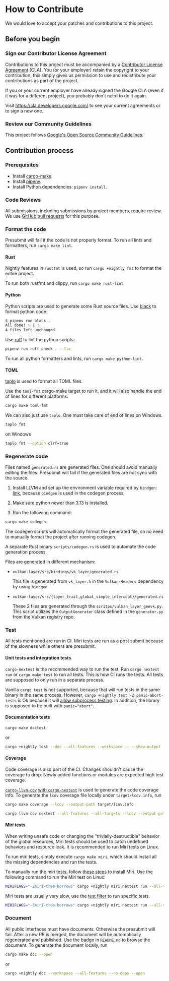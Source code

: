 # How to Contribute

We would love to accept your patches and contributions to this project.

## Before you begin

### Sign our Contributor License Agreement

Contributions to this project must be accompanied by a
[Contributor License Agreement](https://cla.developers.google.com/about) (CLA). You (or your
employer) retain the copyright to your contribution; this simply gives us permission to use and
redistribute your contributions as part of the project.

If you or your current employer have already signed the Google CLA (even if it was for a different
project), you probably don't need to do it again.

Visit <https://cla.developers.google.com/> to see your current agreements or to sign a new one.

### Review our Community Guidelines

This project follows
[Google's Open Source Community Guidelines](https://opensource.google/conduct/).

## Contribution process

### Prerequisites

- Install [cargo-make](https://sagiegurari.github.io/cargo-make/#installation).
- Install [pipenv](https://pipenv.pypa.io/en/latest/#install-pipenv-today).
- Install Python dependencies: `pipenv install`.

### Code Reviews

All submissions, including submissions by project members, require review. We use
[GitHub pull requests](https://docs.github.com/articles/about-pull-requests) for this purpose.

### Format the code

Presubmit will fail if the code is not properly format. To run all lints and formatters, run
`cargo make lint`.

#### Rust

Nightly features in `rustfmt` is used, so run `cargo +nightly fmt` to format the entire project.

To run both rustfmt and clippy, run `cargo make rust-lint`.

#### Python

Python scripts are used to generate some Rust source files. Use
[black](https://black.readthedocs.io/en/stable) to format python code:

```bash
$ pipenv run black .
All done! ✨ 🍰 ✨
4 files left unchanged.
```

Use [ruff](https://github.com/astral-sh/ruff) to lint the python scripts:

```bash
pipenv run ruff check . --fix
```

To run all python formatters and lints, run `cargo make python-lint`.

#### TOML

[taplo](https://taplo.tamasfe.dev/) is used to format all TOML files.

Use the `toml-fmt` cargo-make target to run it, and it will also handle the end of lines for
different platforms.

```bash
cargo make toml-fmt
```

We can also just use `taplo`. One must take care of end of lines on Windows.

```bash
taplo fmt
```

on Windows

```bash
taplo fmt --option clrf=true
```

### Regenerate code

Files named `generated.rs` are generated files. One should avoid manually editing the files.
Presubmit will fail if the generated files are not sync with the source.

1. Install LLVM and set up the environment variable required by `bindgen`:
   [link](https://rust-lang.github.io/rust-bindgen/requirements.html), because `bindgen` is used in
   the codegen process.

1. Make sure python newer than 3.13 is installed.

1. Run the following command:

```bash
cargo make codegen
```

The codegen scripts will automatically format the generated file, so no need to manually format the
project after running codegen.

A separate Rust binary `scripts/codegen.rs` is used to automate the code generation process.

Files are generated in different mechanism:

- `vulkan-layer/src/bindings/vk_layer/generated.rs`

  This file is generated from `vk_layer.h` in the `Vulkan-Headers` dependency by using `bindgen`.

- `vulkan-layer/src/{layer_trait,global_simple_intercept}/generated.rs`

  These 2 files are generated through the `scritps/vulkan_layer_genvk.py`. This script utilizes the
  `OutputGenerator` class defined in the `generator.py` from the Vulkan registry repo.

### Test

All tests mentioned are run in CI. Miri tests are run as a post submit because of the slowness while
others are presubmit.

#### Unit tests and integration tests

`cargo-nextest` is the recommended way to run the test. Run `cargo nextest run` or `cargo make test`
to run all tests. This is how CI runs the tests. All tests are supposed to only run in a separate
process.

Vanilla `cargo test` is not supported, because that will run tests in the same binary in the same
process. However, `cargo +nightly test -Z panic-abort-tests` is Ok because it will
[allow subprocess testing](https://github.com/rust-lang/rust/issues/67650). In addition, the library
is supposed to be built with `panic="abort"`.

#### Documentation tests

```bash
cargo make doctest
```

or

```bash
cargo +nightly test --doc --all-features --workspace -- --show-output
```

#### Coverage

Code coverage is also part of the CI. Changes shouldn't cause the coverage to drop. Newly added
functions or modules are expected high test coverage.

[`cargo-llvm-cov`](https://github.com/taiki-e/cargo-llvm-cov)
[with `cargo-nextest`](https://nexte.st/book/test-coverage.html#llvm-cov) is used to generate the
code coverage info. To generate the `lcov` coverage file locally under `target/lcov.info`, run

```bash
cargo make coverage --lcov --output-path target/lcov.info
```

```bash
cargo llvm-cov nextest --all-features --all-targets --lcov --output-path target/lcov.info
```

#### Miri tests

When writing unsafe code or changing the "trivially-destructible" behavior of the global resources,
Miri tests should be used to catch undefined behaviors and resource leak. It is recommended to run
Miri tests on Linux.

To run miri tests, simply execute `cargo make miri`, which should install all the missing
dependencies and run the tests.

To manually run the miri tests, follow [these steps](https://github.com/rust-lang/miri#using-miri)
to install Miri. Use the following command to run the Miri test on Linux:

```bash
MIRIFLAGS="-Zmiri-tree-borrows" cargo +nightly miri nextest run --all-targets --all-features -j8 --no-fail-fast
```

Miri tests are usually very slow, use the
[test filter](https://nexte.st/book/filter-expressions.html) to run specific tests.

```bash
MIRIFLAGS="-Zmiri-tree-borrows" cargo +nightly miri nextest run --all-targets --all-features --no-fail-fast -E'test(test_should_return_fp_when_called_with_get_instance_proc_addr_name)'
```

### Document

All public interfaces must have documents. Otherwise the presubmit will fail. After a new PR is
merged, the document will be automatically regenerated and published. Use the badge in
[`README.md`](README.md) to browse the document. To generate the document locally, run

```bash
cargo make doc --open
```

or

```bash
cargo +nightly doc --workspace --all-features --no-deps --open
```
